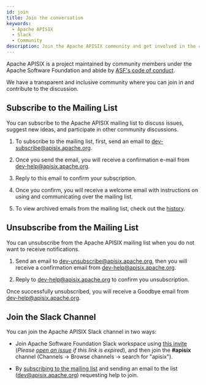 ```yaml
---
id: join
title: Join the conversation
keywords:
  - Apache APISIX
  - Slack
  - Community
description: Join the Apache APISIX community and get involved in the conversations.
---
```



Apache APISIX is a project maintained by community members under the Apache Software Foundation and abide by [ASF's code of conduct](https://www.apache.org/foundation/policies/conduct.html).

We have a transparent and inclusive community where you can join in and contribute to the discussion.

## Subscribe to the Mailing List

You can subscribe to the Apache APISIX mailing list to discuss issues, suggest new ideas, and participate in other community discussions.

1. To subscribe to the mailing list, first, send an email to dev-subscribe@apisix.apache.org.

2. Once you send the email, you will receive a confirmation e-mail from dev-help@apisix.apache.org.

3. Reply to this email to confirm your subscription.

4. Once you confirm, you will receive a welcome email with instructions on using and communicating over the mailing list.

5. To view archived emails from the mailing list, check out the [history](https://lists.apache.org/list.html?apisix.apache.org).

## Unsubscribe from the Mailing List

You can unsubscribe from the Apache APISIX mailing list when you do not want to receive notifications.

1. Send an email to dev-unsubscribe@apisix.apache.org, then you will receive a confirmation email from dev-help@apisix.apache.org.

2. Reply to dev-help@apisix.apache.org to confirm you unsubscription.

Once successfully unsubscribed, you will receive a Goodbye email from dev-help@apisix.apache.org.

## Join the Slack Channel

You can join the Apache APISIX Slack channel in two ways:

- Join Apache Software Foundation Slack workspace using [this invite](https://apisix.apache.org/slack) (_Please [open an issue](./submit-issue.md) if this link is expired_), and then join the **#apisix** channel (Channels -> Browse channels -> search for "apisix").

- By [subscribing to the mailing list](#subscribe-to-the-mailing-list) and sending an email to the list ([dev@apisix.apache.org](mailto:dev@apisix.apache.org)) requesting help to join.
